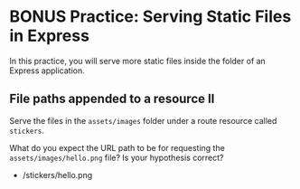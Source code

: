 # BONUS Practice: Serving Static Files in Express

In this practice, you will serve more static files inside the folder of an
Express application.

## File paths appended to a resource II

Serve the files in the `assets/images` folder under a route resource called
`stickers`.

What do you expect the URL path to be for requesting the
`assets/images/hello.png` file? Is your hypothesis correct?
- /stickers/hello.png

